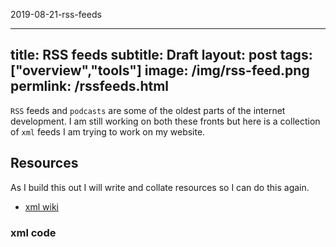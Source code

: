 2019-08-21-rss-feeds

---
title: RSS feeds 
subtitle: Draft
layout: post
tags: ["overview","tools"]
image: /img/rss-feed.png
permlink: /rssfeeds.html
---

`RSS` feeds and `podcasts` are some of the oldest parts of the internet development. I am still working on both these fronts but here is a collection of `xml` feeds I am trying to work on my website.

## Resources

As I build this out I will write and collate resources so I can do this again.

- [xml wiki]("https://en.wikipedia.org/wiki/RSS")

### xml code

<script src="https://gist.github.com/rossmounce/6714509.js"></script>